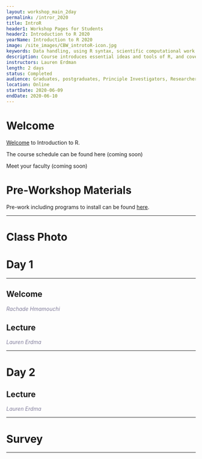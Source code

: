 ```yaml
---
layout: workshop_main_2day
permalink: /intror_2020
title: IntroR
header1: Workshop Pages for Students
header2: Introduction to R 2020
yearName: Introduction to R 2020
image: /site_images/CBW_introtoR-icon.jpg
keywords: Data handling, using R syntax, scientific computational work
description: Course introduces essential ideas and tools of R, and covers statistical tests in R.
instructors: Lauren Erdman
length: 2 days
status: Completed
audience: Graduates, postgraduates, Principle Investigators, Researchers
location: Online
startDate: 2020-06-09
endDate: 2020-06-10
---
```


# Welcome <a id="welcome"></a>

[Welcome](https://drive.google.com/file/d/17rDOG_6TK0W4HW5YKuV-YeZ2HoY-O6vr/view?usp=sharing) to Introduction to R.  

The course schedule can be found here (coming soon) 

Meet your faculty (coming soon) 

# Pre-Workshop Materials <a id="preworkshop"></a>

Pre-work including programs to install can be found [here](https://bioinformaticsdotca.github.io/intror_2020_prework).  

***

# Class Photo



# Day 1 <a id="day1"></a>

***

## Welcome

*<font color="#827e9c">Rachade Hmamouchi</font>*

## Lecture

*<font color="#827e9c">Lauren Erdma</font>* 
 
 

***

# Day 2 <a id="day2"></a>

## Lecture

*<font color="#827e9c">Lauren Erdma</font>* 

 

***
# Survey



***
